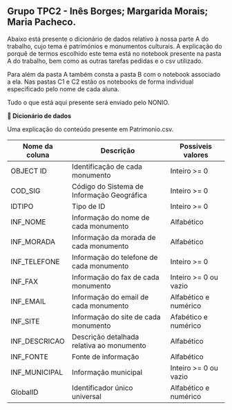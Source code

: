## Grupo TPC2 - Inês Borges; Margarida Morais; Maria Pacheco.

Abaixo está presente o dicionário de dados relativo à nossa parte A do trabalho, cujo tema é patrimónios e monumentos culturais. A explicação do porquê de termos escolhido este tema está no notebook presente na pasta A do trabalho, bem como as outras tarefas pedidas e o csv utilizado.

Para além da pasta A também consta a pasta B com o notebook associado a ela. Nas pastas C1 e C2 estão os notebooks de forma individual especificado pelo nome de cada aluna.

Tudo o que está aqui presente será enviado pelo NONIO.

**📔 Dicionário de dados**

Uma explicação do conteúdo presente em Patrimonio.csv.

| Nome da coluna | Descrição | Possiveis valores |
| --- | --- | --- |
| OBJECT ID | Identificação de cada monumento | Inteiro >= 0
| COD_SIG | Código do Sistema de Informação Geográfica | Inteiro >= 0
| IDTIPO | Tipo de ID | Inteiro >= 0
| INF_NOME | Informação do nome de cada monumento | Alfabético
| INF_MORADA | Informação da morada de cada monumento | Alfabético
| INF_TELEFONE | Informação do telefone de cada monumento |Inteiro >= 0
| INF_FAX | Informação do fax de cada monumento |Inteiro >= 0 ou vazio
| INF_EMAIL| Informação do email de cada monumento | Alfabético e numérico
| INF_SITE  | Informação do site de cada monumento | Afabético e numérico
| INF_DESCRICAO | Descrição detalhada relativa ao monumento | Alfabético
| INF_FONTE | Fonte de informação |Alfabético
| INF_MUNICIPAL  | Informação municipal | Inteiro >= 0 ou vazio
| GlobalID | Identificador único universal |Alfabético e numérico

